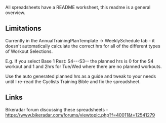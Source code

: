 All spreadsheets have a README worksheet, this readme is a general overview.

## Limitations

Currently in the AnnualTrainingPlanTemplate -> WeeklySchedule tab - it doesn't automatically calculate the correct hrs for all of the different types of Workout Selections.

E.g.  If you select Base 1 Rest: S4---S3-- the planned hrs is 0 for the S4 workout and 1 and 2hrs for Tue/Wed where there are no planned workouts.

Use the auto generated planned hrs as a guide and tweak to your needs until I re-read the Cyclists Training Bible and fix the spreadsheet.


## Links
Bikeradar forum discussing these spreadsheets - https://www.bikeradar.com/forums/viewtopic.php?f=40011&t=12541279
